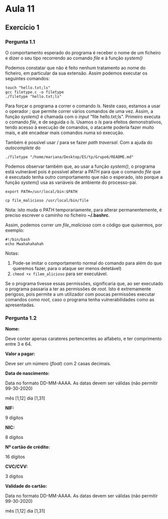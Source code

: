 # Aula 11

## Exercício 1

### Pergunta 1.1

O comportamento esperado do programa é receber o nome de um ficheiro e dizer o seu tipo recorrendo ao comando _file_ e à função _system()_

Podemos constatar que não é feito nenhum tratamento ao nome do ficheiro, em particular da sua extensão. Assim podemos executar os seguintes comandos:

```
touch "hello.txt;ls"
gcc filetype.c -o filetype
./filetype "hello.txt;ls"
```

Para forçar o programa a correr o comando _ls_. Neste caso, estamos a usar o operador ; que permite correr vários comandos de uma vez. Assim, a função _system()_ é chamada com o _input_ "file hello.txt;ls". Primeiro executa o comando _file_, e de seguida o _ls_. Usamos o _ls_ para efeitos demonstrativos, tendo acesso à execução de comandos, o atacante poderia fazer muito mais, e até encadear mais comandos numa só execução.

Também é possível usar / para se fazer _path traversal_. Com a ajuda do _autocomplete_ do

```
./filetype "/home/mariana/Desktop/ES/tp/Grupo6/README.md"
```

Podemos observar também que, ao usar a função _system()_, o programa está vulnerável pois é possível alterar a PATH para que o comando _file_ que é executado tenha outro comportamento que não o esperado, isto porque a função _system()_ usa as variáveis de ambiente do processo-pai.

```
export PATH=/usr/local/bin:$PATH

cp file_malicioso /usr/local/bin/file
```

Nota: isto muda o PATH temporariamente, para alterar permanentemente, é preciso escrever o caminho no ficheiro **~/.bashrc**.

Assim, podemos correr um _file_malicioso_ com o código que quisermos, por exemplo:

```
#!/bin/bash
echo Mwahahahahah
```

Notas:

1.  Pode-se imitar o comportamento normal do comando para além do que queremos fazer, para o ataque ser menos detetável)
2.  `chmod +x filem_alicioso` para ser executável.

Se o programa tivesse essas permissões, significaria que, ao ser executado o programa passaria a ter as permissões de _root_. Isto é extremamente perigoso, pois permite a um utilizador com poucas permissões executar comandos como _root_, caso o programa tenha vulnerabilidades como as apresentadas.

### Pergunta 1.2

**Nome:**

Deve conter apenas carateres pertencentes ao alfabeto, e ter comprimento entre 3 e 64.

**Valor a pagar:**

Deve ser um número (_float_) com 2 casas decimais.

**Data de nascimento:**

Data no formato DD-MM-AAAA. As datas devem ser válidas (não permitir 99-30-2020)

mês [1,12]
dia [1,31]

**NIF:**

9 dígitos

**NIC:**

8 dígitos

**Nº cartão de crédito:**

16 dígitos

**CVC/CVV:**

3 dígitos

**Validade do cartão:**

Data no formato DD-MM-AAAA. As datas devem ser válidas (não permitir 99-30-2020)

mês [1,12]
dia [1,31]
